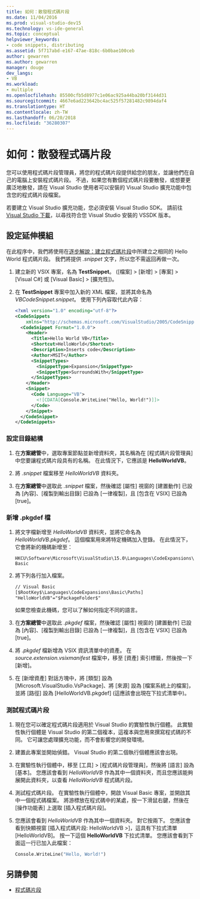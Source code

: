 ```yaml
---
title: 如何：散發程式碼片段
ms.date: 11/04/2016
ms.prod: visual-studio-dev15
ms.technology: vs-ide-general
ms.topic: conceptual
helpviewer_keywords:
- code snippets, distributing
ms.assetid: 5f717abd-e167-47ae-818c-6b0bae100ceb
author: gewarren
ms.author: gewarren
manager: douge
dev_langs:
- VB
ms.workload:
- multiple
ms.openlocfilehash: 85500cfb5d8977c1e06ac925a44ba20bf3144d31
ms.sourcegitcommit: 4667e6ad223642bc4ac525f57281482c9894daf4
ms.translationtype: HT
ms.contentlocale: zh-TW
ms.lasthandoff: 06/20/2018
ms.locfileid: "36280307"
---
```

# <a name="how-to-distribute-code-snippets"></a>如何：散發程式碼片段

您可以使用程式碼片段管理員，將您的程式碼片段提供給您的朋友，並讓他們在自己的電腦上安裝程式碼片段。 不過，如果您有數個程式碼片段要散發，或想要更廣泛地散發，請在 Visual Studio 使用者可以安裝的 Visual Studio 擴充功能中包含您的程式碼片段檔案。

若要建立 Visual Studio 擴充功能，您必須安裝 Visual Studio SDK。 請前往 [Visual Studio 下載](https://visualstudio.microsoft.com/downloads/?utm_medium=microsoft&utm_source=docs.microsoft.com&utm_campaign=button+cta&utm_content=download+vs2017)，以尋找符合您 Visual Studio 安裝的 VSSDK 版本。

## <a name="set-up-the-extension"></a>設定延伸模組

在此程序中，我們將使用在[逐步解說：建立程式碼片段](../ide/walkthrough-creating-a-code-snippet.md)中所建立之相同的 Hello World 程式碼片段。 我們將提供 *.snippet* 文字，所以您不需返回再做一次。

1.  建立新的 VSIX 專案，名為 **TestSnippet**。 ([檔案] > [新增] > [專案] > [Visual C#] 或 [Visual Basic] > [擴充性])。

2.  在 **TestSnippet** 專案中加入新的 XML 檔案，並將其命名為 *VBCodeSnippet.snippet*。 使用下列內容取代此內容：

    ```xml
    <?xml version="1.0" encoding="utf-8"?>
    <CodeSnippets
        xmlns="http://schemas.microsoft.com/VisualStudio/2005/CodeSnippet">
      <CodeSnippet Format="1.0.0">
        <Header>
          <Title>Hello World VB</Title>
          <Shortcut>HelloWorld</Shortcut>
          <Description>Inserts code</Description>
          <Author>MSIT</Author>
          <SnippetTypes>
            <SnippetType>Expansion</SnippetType>
            <SnippetType>SurroundsWith</SnippetType>
          </SnippetTypes>
        </Header>
        <Snippet>
          <Code Language="VB">
            <![CDATA[Console.WriteLine("Hello, World!")]]>
          </Code>
        </Snippet>
      </CodeSnippet>
    </CodeSnippets>
    ```

### <a name="set-up-the-directory-structure"></a>設定目錄結構

1.  在**方案總管**中，選取專案節點並新增資料夾，其名稱為在 [程式碼片段管理員] 中您要讓程式碼片段具有的名稱。 在此情況下，它應該是 **HelloWorldVB**。

2.  將 *.snippet* 檔案移至 *HelloWorldVB* 資料夾。

3.  在**方案總管**中選取此 *.snippet* 檔案，然後確認 [屬性] 視窗的 [建置動作] 已設為 [內容]、[複製到輸出目錄] 已設為 [一律複製]，且 [包含在 VSIX] 已設為 [true]。

### <a name="add-the-pkgdef-file"></a>新增 .pkgdef 檔

1.  將文字檔新增至 *HelloWorldVB* 資料夾，並將它命名為 *HelloWorldVB.pkgdef*。 這個檔案用來將特定機碼加入登錄。 在此情況下，它會將新的機碼新增至：

     `HKCU\Software\Microsoft\VisualStudio\15.0\Languages\CodeExpansions\Basic`

2.  將下列各行加入檔案。

    ```txt
    // Visual Basic
    [$RootKey$\Languages\CodeExpansions\Basic\Paths]
    "HelloWorldVB"="$PackageFolder$"
    ```

    如果您檢查此機碼，您可以了解如何指定不同的語言。

3.  在**方案總管**中選取此 *.pkgdef* 檔案，然後確認 [屬性] 視窗的 [建置動作] 已設為 [內容]、[複製到輸出目錄] 已設為 [一律複製]，且 [包含在 VSIX] 已設為 [true]。

4.  將 *.pkgdef* 檔新增為 VSIX 資訊清單中的資產。 在 *source.extension.vsixmanifest* 檔案中，移至 [資產] 索引標籤，然後按一下 [新增]。

5.  在 [新增資產] 對話方塊中，將 [類型] 設為 [Microsoft.VisualStudio.VsPackage]、將 [來源] 設為 [檔案系統上的檔案]，並將 [路徑] 設為 [HelloWorldVB.pkgdef] (這應該會出現在下拉式清單中)。

### <a name="test-the-snippet"></a>測試程式碼片段

1.  現在您可以確定程式碼片段適用於 Visual Studio 的實驗性執行個體。 此實驗性執行個體是 Visual Studio 的第二個複本，這複本與您用來撰寫程式碼的不同。 它可讓您處理擴充功能，而不會影響您的開發環境。

2.  建置此專案並開始偵錯。 Visual Studio 的第二個執行個體應該會出現。

3.  在實驗性執行個體中，移至 [工具] > [程式碼片段管理員]，然後將 [語言] 設為 [基本]。 您應該會看到 *HelloWorldVB* 作為其中一個資料夾，而且您應該能夠展開此資料夾，以查看 *HelloWorldVB* 程式碼片段。

4.  測試程式碼片段。 在實驗性執行個體中，開啟 Visual Basic 專案，並開啟其中一個程式碼檔案。 將游標放在程式碼中的某處，按一下滑鼠右鍵，然後在 [操作功能表] 上選取 [插入程式碼片段]。

5.  您應該會看到 *HelloWorldVB* 作為其中一個資料夾。 對它按兩下。 您應該會看到快顯視窗 [插入程式碼片段: HelloWorldVB >]，這具有下拉式清單 [HelloWorldVB]。 按一下這個 **HelloWorldVB** 下拉式清單。 您應該會看到下面這一行已加入此檔案：

    ```vb
    Console.WriteLine("Hello, World!")
    ```

## <a name="see-also"></a>另請參閱

- [程式碼片段](../ide/code-snippets.md)